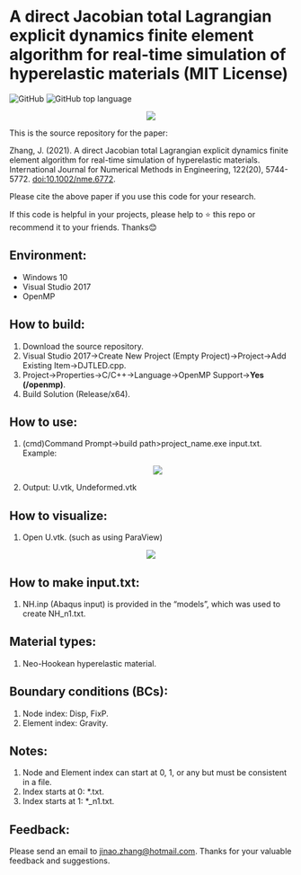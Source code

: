 # A direct Jacobian total Lagrangian explicit dynamics finite element algorithm for real-time simulation of hyperelastic materials (MIT License)
![GitHub](https://img.shields.io/github/license/jinaojakezhang/DJTLED)
![GitHub top language](https://img.shields.io/github/languages/top/jinaojakezhang/DJTLED)
<p align="center"><img src="https://user-images.githubusercontent.com/93865598/148030709-0b253319-6f5b-48f4-9757-20488482e6de.PNG"></p>
This is the source repository for the paper:

Zhang, J. (2021). A direct Jacobian total Lagrangian explicit dynamics finite element algorithm for real-time simulation of hyperelastic materials. International Journal for Numerical Methods in Engineering, 122(20), 5744-5772. [doi:10.1002/nme.6772](https://onlinelibrary.wiley.com/doi/10.1002/nme.6772).

Please cite the above paper if you use this code for your research.

If this code is helpful in your projects, please help to :star: this repo or recommend it to your friends. Thanks:blush:
## Environment:
- Windows 10
- Visual Studio 2017
-	OpenMP
## How to build:
1.	Download the source repository.
2.	Visual Studio 2017->Create New Project (Empty Project)->Project->Add Existing Item->DJTLED.cpp.
3.	Project->Properties->C/C++->Language->OpenMP Support->**Yes (/openmp)**.
4.	Build Solution (Release/x64).
## How to use:
1.	(cmd)Command Prompt->build path>project_name.exe input.txt. Example: <p align="center"><img src="https://user-images.githubusercontent.com/93865598/148030725-ce2624a0-1bc9-41d5-a3d8-2f7a6d38b9fe.PNG"></p>
2.	Output: U.vtk, Undeformed.vtk
## How to visualize:
1.	Open U.vtk. (such as using ParaView)
<p align="center"><img src="https://user-images.githubusercontent.com/93865598/148030735-8c3eb5b6-dbf1-4fbb-8866-e24c1f4f6ed9.PNG"></p>

## How to make input.txt:
1.	NH.inp (Abaqus input) is provided in the “models”, which was used to create NH_n1.txt.
## Material types:
1.	Neo-Hookean hyperelastic material.
## Boundary conditions (BCs):
1.	Node index: Disp, FixP.
2.	Element index: Gravity.
## Notes:
1.	Node and Element index can start at 0, 1, or any but must be consistent in a file.
2.	Index starts at 0: *.txt.
3.	Index starts at 1: *_n1.txt.
## Feedback:
Please send an email to jinao.zhang@hotmail.com. Thanks for your valuable feedback and suggestions.
